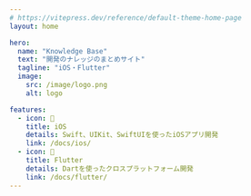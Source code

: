 ```yaml
---
# https://vitepress.dev/reference/default-theme-home-page
layout: home

hero:
  name: "Knowledge Base"
  text: "開発のナレッジのまとめサイト"
  tagline: "iOS・Flutter"
  image:
    src: /image/logo.png
    alt: logo

features:
  - icon: 📱
    title: iOS
    details: Swift、UIKit、SwiftUIを使ったiOSアプリ開発
    link: /docs/ios/
  - icon: 🎯
    title: Flutter
    details: Dartを使ったクロスプラットフォーム開発
    link: /docs/flutter/
---
```



